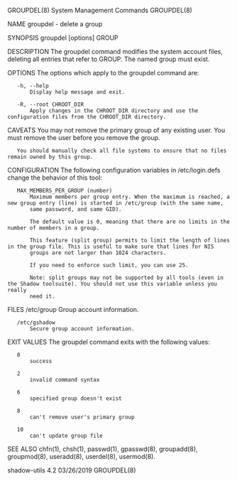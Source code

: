 GROUPDEL(8)                                                 System Management Commands                                                 GROUPDEL(8)

NAME
       groupdel - delete a group

SYNOPSIS
       groupdel [options] GROUP

DESCRIPTION
       The groupdel command modifies the system account files, deleting all entries that refer to GROUP. The named group must exist.

OPTIONS
       The options which apply to the groupdel command are:

       -h, --help
           Display help message and exit.

       -R, --root CHROOT_DIR
           Apply changes in the CHROOT_DIR directory and use the configuration files from the CHROOT_DIR directory.

CAVEATS
       You may not remove the primary group of any existing user. You must remove the user before you remove the group.

       You should manually check all file systems to ensure that no files remain owned by this group.

CONFIGURATION
       The following configuration variables in /etc/login.defs change the behavior of this tool:

       MAX_MEMBERS_PER_GROUP (number)
           Maximum members per group entry. When the maximum is reached, a new group entry (line) is started in /etc/group (with the same name,
           same password, and same GID).

           The default value is 0, meaning that there are no limits in the number of members in a group.

           This feature (split group) permits to limit the length of lines in the group file. This is useful to make sure that lines for NIS
           groups are not larger than 1024 characters.

           If you need to enforce such limit, you can use 25.

           Note: split groups may not be supported by all tools (even in the Shadow toolsuite). You should not use this variable unless you really
           need it.

FILES
       /etc/group
           Group account information.

       /etc/gshadow
           Secure group account information.

EXIT VALUES
       The groupdel command exits with the following values:

       0
           success

       2
           invalid command syntax

       6
           specified group doesn't exist

       8
           can't remove user's primary group

       10
           can't update group file

SEE ALSO
       chfn(1), chsh(1), passwd(1), gpasswd(8), groupadd(8), groupmod(8), useradd(8), userdel(8), usermod(8).

shadow-utils 4.2                                                    03/26/2019                                                         GROUPDEL(8)
